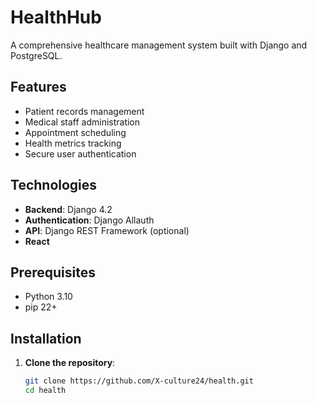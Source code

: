# HealthHub

A comprehensive healthcare management system built with Django and PostgreSQL.

## Features

- Patient records management
- Medical staff administration
- Appointment scheduling
- Health metrics tracking
- Secure user authentication

## Technologies

- **Backend**: Django 4.2
- **Authentication**: Django Allauth
- **API**: Django REST Framework (optional)
- **React**

## Prerequisites

- Python 3.10
- pip 22+

## Installation

1. **Clone the repository**:
   ```bash
   git clone https://github.com/X-culture24/health.git
   cd health
